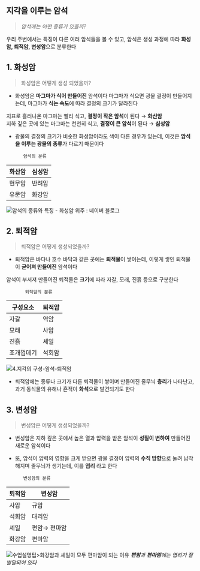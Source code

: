 ## 지각을 이루는 암석

> *암석에는 어떤 종류가 있을까?*

 우리 주변에서는 특징이 다른 여러 암석들을 볼 수 있고, 암석은 생성 과정에 
따라 **화성암, 퇴적암, 변성암**으로 분류한다

## **1. 화성암**

> 화성암은 어떻게 생성 되었을까?

 - 화성암은 **마그마가 식어 만들어진** 암석이다 마그마가   식으면   광물   결정이  만들어지는데,      마그마가
   **식는 속도**에 따라 결정의 크기가 달라진다
   

지표로 흘러나온 마그마는 빨리 식고, **결정이 작은 암석**이 된다 →  **화산암**  
지하 깊은 곳에 있는 마그마는 천천히 식고, **결정이 큰 암석**이 된다 → **심성암**


 
 - 광물의 결정의 크기가 비슷한 화성암이라도 색이 다른 경우가 있는데, 이것은 **암석을 이루는 광물의 종류**가 다르기 때문이다

          암석의 분류
                                                                                  
 |화산암| 심성암 |        
 |--|--|
 | 현무암 | 반려암 |   
 | 유문암 | 화강암 |
 
 
 ![암석의 종류와 특징 - 화성암 위주 : 네이버 블로그](https://lh3.googleusercontent.com/proxy/_xI-TdFr2Uf4eST75vxhUsDUYZsA-DKUYJxOc__XX5MR47lpQhqFKof6dnxGR-ckp3HI9aZd2TGB8oCpR3kFChz0a2MxchfineTmKjS1fqcElbcLhNKHygFwPYhrxptelcp85Z-zvDDNpMaOQrAQhoyjmOlx9pyBAA)

## **2. 퇴적암**

> 퇴적암은 어떻게 생성되었을까?

 - 퇴적암은 바다나 호수 바닥과 같은 곳에는 **퇴적물**이 쌓이는데,  이렇게 쌓인 퇴적물이 **굳어져 만들어진** 암석이다

암석이 부서져 만들어진 퇴적물은 **크기**에 따라 자갈, 모래, 진흙 등으로 구분한다

           퇴적암의 분류 
      
|구성요소| 퇴적암 |
|--|--|
| 자갈  | 역암 |
|모래|사암  |
|진흙  | 셰일 |
|조개껍데기  | 석회암 |

![4.지각의 구성-암석-퇴적암](https://img1.daumcdn.net/thumb/R720x0.q80/?scode=mtistory2&fname=http%3A%2F%2Fcfile23.uf.tistory.com%2Fimage%2F99CD8D4B5C7E7EFA07DB1E)
 - 퇴적암에는 종류나 크기가 다른 퇴적물이 쌓이며 만들어진 줄무늬 **층리**가 나타난고, 과거 동식물의 유해나 흔적이
   **화석**으로 발견되기도 한다

 

## **3. 변성암**

> 변성암은 어떻게 생성되었을까?

 - 변성암은 지하 깊은 곳에서 높은 열과 압력을 받은 암석이 **성질이 변하여** 만들어진 새로운 암석이다
 
  - 또, 암석이 압력의 영향을 크게 받으면 광물 결정이 압력의 **수직 방향**으로 눌려 납작해지며 줄무늬가 생기는데, 이를
   **엽리** 라고 한다

 
           변성암의 분류
|퇴적암  | 변성암 |
|--|--|
|사암  | 규암 |
|석회암| 대리암 |
|셰일  | 편암→ 편마암| 
|화강암| 편마암 |

![수업설명팁>화강암과 셰일이 모두 편마암이 되는 이유](https://t1.daumcdn.net/cfile/tistory/231FEF43552481D20A)
***편암**과 **편마암**에는 엽리가 잘 발달되어 있다*
<!--stackedit_data:
eyJoaXN0b3J5IjpbLTExNTg3ODYzMzEsMTE0OTQ3OTQ3NSwxMj
U3ODAzODA2LDEzMDgyODE4MCwtMTcxOTQyNzYwMSwyMTE0ODgy
OTMzLDQ5NzgxODgxMCwtMTk4NzExNTc2OSwyMTc3MTc2MzIsLT
EyOTc1MDMzODAsNTM2MzQ5NDgwLC0xMzU1NzQ2NDM4XX0=
-->